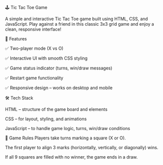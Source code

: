🕹️ Tic Tac Toe Game


A simple and interactive Tic Tac Toe game built using HTML, CSS, and JavaScript. Play against a friend in this classic 3x3 grid game and enjoy a clean, responsive interface!


🎯 Features


✅ Two-player mode (X vs O)

✅ Interactive UI with smooth CSS styling

✅ Game status indicator (turns, win/draw messages)

✅ Restart game functionality

✅ Responsive design – works on desktop and mobile


🛠️ Tech Stack


HTML – structure of the game board and elements

CSS – for layout, styling, and animations

JavaScript – to handle game logic, turns, win/draw conditions


🧠 Game Rules
Players take turns marking a square (X or O).

The first player to align 3 marks (horizontally, vertically, or diagonally) wins.

If all 9 squares are filled with no winner, the game ends in a draw.

